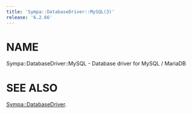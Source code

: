 ```yaml
---
title: 'Sympa::DatabaseDriver::MySQL(3)'
release: '6.2.66'
---
```


# NAME

Sympa::DatabaseDriver::MySQL - Database driver for MySQL / MariaDB

# SEE ALSO

[Sympa::DatabaseDriver](./Sympa-DatabaseDriver.3.md).
